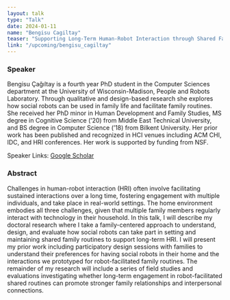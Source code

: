 ```yaml
---
layout: talk
type: "Talk"
date: 2024-01-11
name: "Bengisu Cagiltay"
teaser: "Supporting Long-Term Human-Robot Interaction through Shared Family Routines"
link: "/upcoming/bengisu_cagiltay"
---
```



### Speaker 
Bengisu Çağıltay is a fourth year PhD student in the Computer Sciences department at the University of Wisconsin-Madison, People and Robots Laboratory. Through qualitative and design-based research she explores how social robots can be used in family life and facilitate family routines. She received her PhD minor in Human Development and Family Studies, MS degree in Cognitive Science (’20) from Middle East Technical University, and BS degree in Computer Science (’18) from Bilkent University. Her prior work has been published and recognized in HCI venues including ACM CHI, IDC, and HRI conferences. Her work is supported by funding from NSF.

Speaker Links: [Google Scholar](https://scholar.google.com/citations?user=C8nNN80AAAAJ)


### Abstract
Challenges in human-robot interaction (HRI) often involve facilitating sustained interactions over a long time, fostering engagement with multiple individuals, and take place in real-world settings. The home environment embodies all three challenges, given that multiple family members regularly interact with technology in their household. In this talk, I will describe my doctoral research where I take a family-centered approach to understand, design, and evaluate how social robots can take part in setting and maintaining shared family routines to support long-term HRI. I will present my prior work including participatory design sessions with families to understand their preferences for having social robots in their home and the interactions we prototyped for robot-facilitated family routines. The remainder of my research will include a series of field studies and evaluations investigating whether long-term engagement in robot-facilitated shared routines can promote stronger family relationships and interpersonal connections.